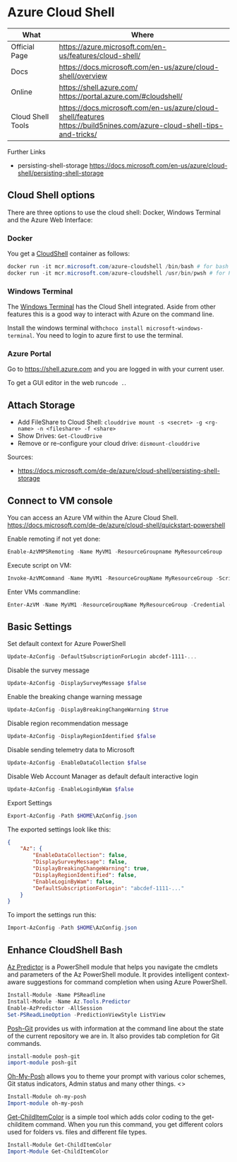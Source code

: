 # Azure Cloud Shell

| What              | Where                                                                                                                            |
|-------------------|----------------------------------------------------------------------------------------------------------------------------------|
| Official Page     | <https://azure.microsoft.com/en-us/features/cloud-shell/>                                                                        |
| Docs              | <https://docs.microsoft.com/en-us/azure/cloud-shell/overview>                                                                    |
| Online            | <https://shell.azure.com/> </br> <https://portal.azure.com/#cloudshell/>                                                         |
| Cloud Shell Tools | <https://docs.microsoft.com/en-us/azure/cloud-shell/features> </br> <https://build5nines.com/azure-cloud-shell-tips-and-tricks/> |

Further Links

- persisting-shell-storage <https://docs.microsoft.com/en-us/azure/cloud-shell/persisting-shell-storage>

## Cloud Shell options

There are three options to use the cloud shell: Docker, Windows Terminal and the Azure Web Interface:

### Docker

You get a [CloudShell](https://github.com/Azure/CloudShell) container as follows:

``` ps1
docker run -it mcr.microsoft.com/azure-cloudshell /bin/bash # for bash
docker run -it mcr.microsoft.com/azure-cloudshell /usr/bin/pwsh # for PowerShell
```

### Windows Terminal

The [Windows Terminal](https://docs.microsoft.com/de-de/windows/terminal/) has the Cloud Shell integrated. Aside from other features this is a good way to interact with Azure on the command line.

Install the windows terminal with```choco install microsoft-windows-terminal```.
You need to login to azure first to use the terminal.

### Azure Portal

Go to <https://shell.azure.com> and you are logged in with your current user.

To get a GUI editor in the web run```code .```.

## Attach Storage

- Add FileShare to Cloud Shell: ```clouddrive mount -s <secret> -g <rg-name> -n <fileshare> -f <share>```
- Show Drives: ```Get-CloudDrive```
- Remove or re-configure your cloud drive: ```dismount-clouddrive```

Sources:

- <https://docs.microsoft.com/de-de/azure/cloud-shell/persisting-shell-storage>

## Connect to VM console

You can access an Azure VM within the Azure Cloud Shell.
<https://docs.microsoft.com/de-de/azure/cloud-shell/quickstart-powershell>

Enable remoting if not yet done:

``` ps1
Enable-AzVMPSRemoting -Name MyVM1 -ResourceGroupname MyResourceGroup
```

Execute script on VM:

``` ps1
Invoke-AzVMCommand -Name MyVM1 -ResourceGroupName MyResourceGroup -Scriptblock {Get-ComputerInfo} -Credential (Get-Credential)
```

Enter VMs commandline:

``` ps1
Enter-AzVM -Name MyVM1 -ResourceGroupName MyResourceGroup -Credential (Get-Credential)
```

## Basic Settings

Set default context for Azure PowerShell

``` ps1
Update-AzConfig -DefaultSubscriptionForLogin abcdef-1111-...
```

Disable the survey message

``` ps1
Update-AzConfig -DisplaySurveyMessage $false
```

Enable the breaking change warning message

``` ps1
Update-AzConfig -DisplayBreakingChangeWarning $true
```

Disable region recommendation message

``` ps1
Update-AzConfig -DisplayRegionIdentified $false
```

Disable sending telemetry data to Microsoft

``` ps1
Update-AzConfig -EnableDataCollection $false
```

Disable Web Account Manager as default default interactive login

``` ps1
Update-AzConfig -EnableLoginByWam $false
```

Export Settings

``` ps1
Export-AzConfig -Path $HOME\AzConfig.json
```

The exported settings look like this:

``` json
{
    "Az": {
        "EnableDataCollection": false,
        "DisplaySurveyMessage": false,
        "DisplayBreakingChangeWarning": true,
        "DisplayRegionIdentified": false,
        "EnableLoginByWam": false,
        "DefaultSubscriptionForLogin": "abcdef-1111-..."
    }
}
```

To import the settings run this:

``` ps1
Import-AzConfig -Path $HOME\AzConfig.json
```

## Enhance CloudShell Bash

[Az Predictor](https://www.powershellgallery.com/packages/Az.Tools.Predictor/0.2.0) is a PowerShell module that helps you navigate the cmdlets and parameters of the Az PowerShell module. It provides intelligent context-aware suggestions for command completion when using Azure PowerShell.

``` ps1
Install-Module -Name PSReadline
Install-Module -Name Az.Tools.Predictor
Enable-AzPredictor -AllSession
Set-PSReadLineOption -PredictionViewStyle ListView
```

[Posh-Git](https://github.com/dahlbyk/posh-git) provides us with information at the command line about the state of the current repository we are in. It also provides tab completion for Git commands.

``` ps1
install-module posh-git
import-module posh-git
```

[Oh-My-Posh](https://github.com/JanDeDobbeleer/oh-my-posh) allows you to theme your prompt with various color schemes, Git status indicators, Admin status and many other things.
<>

``` ps1
Install-Module oh-my-posh
Import-module oh-my-posh
```

[Get-ChildItemColor](https://github.com/joonro/Get-ChildItemColor) is a simple tool which adds color coding to the get-childitem command. When you run this command, you get different colors used for folders vs. files and different file types.

``` ps1
Install-Module Get-ChildItemColor
Import-Module Get-ChildItemColor
```

